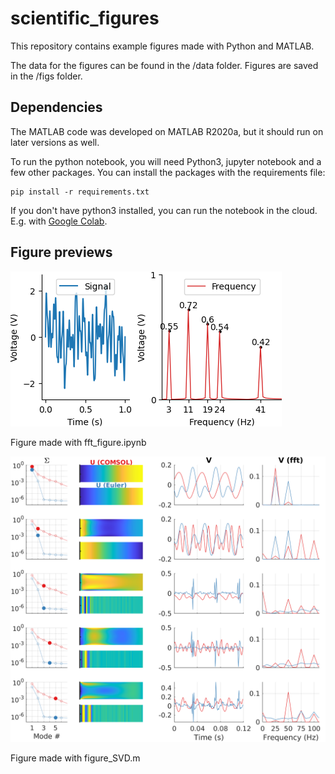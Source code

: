 # scientific_figures

This repository contains example figures made with Python and MATLAB. 

The data for the figures can be found in the /data folder. Figures are saved in the /figs folder. 


## Dependencies
The MATLAB code was developed on MATLAB R2020a, but it should run on later versions as well. 

To run the python notebook, you will need Python3, jupyter notebook and a few other packages. You can install the packages with the requirements file: 

    pip install -r requirements.txt 

If you don't have python3 installed, you can run the notebook in the cloud. E.g. with <a href="https://colab.research.google.com/">Google Colab</a>. 

 
## Figure previews

![](figs/figure_fft.png)

Figure made with fft_figure.ipynb




![](figs/figure_SVD.png)

Figure made with figure_SVD.m
